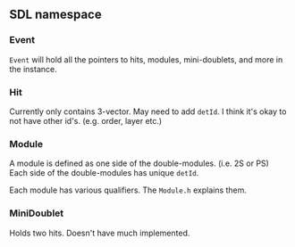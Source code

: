 ## SDL namespace

### Event

```Event``` will hold all the pointers to hits, modules, mini-doublets, and more in the instance.  

### Hit

Currently only contains 3-vector. May need to add ```detId```. I think it's okay to not have other id's. (e.g. order, layer etc.)  

### Module

A module is defined as one side of the double-modules. (i.e. 2S or PS)  
Each side of the double-modules has unique ```detId```.  

Each module has various qualifiers. The ```Module.h``` explains them.

### MiniDoublet

Holds two hits. Doesn't have much implemented.
